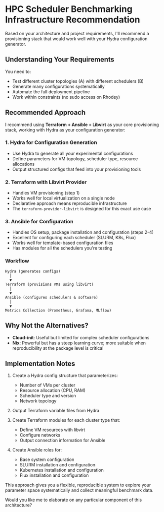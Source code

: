 # HPC Scheduler Benchmarking Infrastructure Recommendation

Based on your architecture and project requirements, I'll recommend a provisioning stack that would work well with your Hydra configuration generator.

## Understanding Your Requirements

You need to:
- Test different cluster topologies (A) with different schedulers (B)
- Generate many configurations systematically
- Automate the full deployment pipeline
- Work within constraints (no sudo access on Rhodey)

## Recommended Approach

I recommend using **Terraform + Ansible + Libvirt** as your core provisioning stack, working with Hydra as your configuration generator:

### 1. Hydra for Configuration Generation
- Use Hydra to generate all your experimental configurations
- Define parameters for VM topology, scheduler type, resource allocations
- Output structured configs that feed into your provisioning tools

### 2. Terraform with Libvirt Provider
- Handles VM provisioning (step 1)
- Works well for local virtualization on a single node
- Declarative approach means reproducible infrastructure
- The `terraform-provider-libvirt` is designed for this exact use case

### 3. Ansible for Configuration
- Handles OS setup, package installation and configuration (steps 2-4)
- Excellent for configuring each scheduler (SLURM, K8s, Flux)
- Works well for template-based configuration files
- Has modules for all the schedulers you're testing

### Workflow

```
Hydra (generates configs)
  │
  ▼
Terraform (provisions VMs using libvirt)
  │
  ▼
Ansible (configures schedulers & software)
  │
  ▼
Metrics Collection (Prometheus, Grafana, MLflow)
```

## Why Not the Alternatives?

- **Cloud-init**: Useful but limited for complex scheduler configurations
- **Nix**: Powerful but has a steep learning curve; more suitable when reproducibility at the package level is critical

## Implementation Notes

1. Create a Hydra config structure that parameterizes:
   - Number of VMs per cluster
   - Resource allocation (CPU, RAM)
   - Scheduler type and version
   - Network topology

2. Output Terraform variable files from Hydra

3. Create Terraform modules for each cluster type that:
   - Define VM resources with libvirt
   - Configure networks
   - Output connection information for Ansible

4. Create Ansible roles for:
   - Base system configuration
   - SLURM installation and configuration
   - Kubernetes installation and configuration
   - Flux installation and configuration

This approach gives you a flexible, reproducible system to explore your parameter space systematically and collect meaningful benchmark data.

Would you like me to elaborate on any particular component of this architecture?